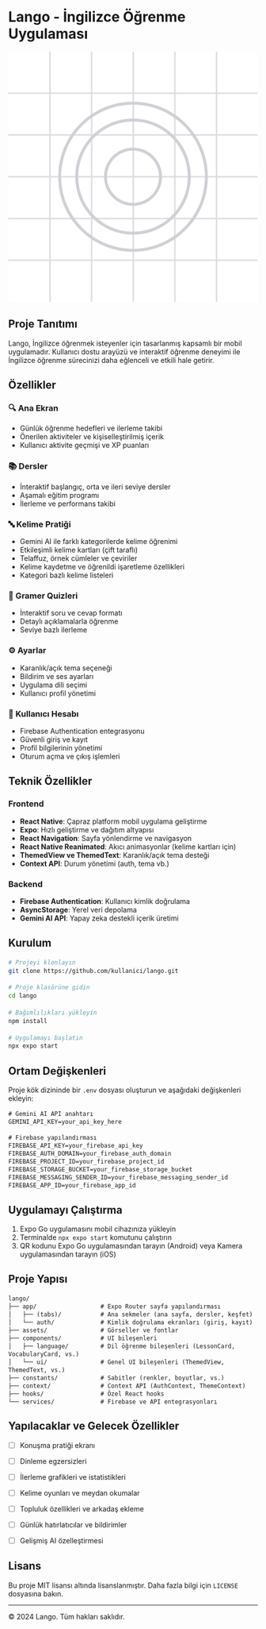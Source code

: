 # Lango - İngilizce Öğrenme Uygulaması

![Lango Logo](assets/images/splash-icon.png)

## Proje Tanıtımı

Lango, İngilizce öğrenmek isteyenler için tasarlanmış kapsamlı bir mobil uygulamadır. Kullanıcı dostu arayüzü ve interaktif öğrenme deneyimi ile İngilizce öğrenme sürecinizi daha eğlenceli ve etkili hale getirir.

## Özellikler

### 🔍 Ana Ekran
- Günlük öğrenme hedefleri ve ilerleme takibi
- Önerilen aktiviteler ve kişiselleştirilmiş içerik
- Kullanıcı aktivite geçmişi ve XP puanları

### 📚 Dersler
- İnteraktif başlangıç, orta ve ileri seviye dersler
- Aşamalı eğitim programı
- İlerleme ve performans takibi

### 🔤 Kelime Pratiği
- Gemini AI ile farklı kategorilerde kelime öğrenimi
- Etkileşimli kelime kartları (çift taraflı)
- Telaffuz, örnek cümleler ve çeviriler
- Kelime kaydetme ve öğrenildi işaretleme özellikleri
- Kategori bazlı kelime listeleri

### 📝 Gramer Quizleri
- İnteraktif soru ve cevap formatı
- Detaylı açıklamalarla öğrenme
- Seviye bazlı ilerleme

### ⚙️ Ayarlar
- Karanlık/açık tema seçeneği
- Bildirim ve ses ayarları
- Uygulama dili seçimi
- Kullanıcı profil yönetimi

### 👤 Kullanıcı Hesabı
- Firebase Authentication entegrasyonu
- Güvenli giriş ve kayıt
- Profil bilgilerinin yönetimi
- Oturum açma ve çıkış işlemleri

## Teknik Özellikler

### Frontend
- **React Native**: Çapraz platform mobil uygulama geliştirme
- **Expo**: Hızlı geliştirme ve dağıtım altyapısı
- **React Navigation**: Sayfa yönlendirme ve navigasyon
- **React Native Reanimated**: Akıcı animasyonlar (kelime kartları için)
- **ThemedView ve ThemedText**: Karanlık/açık tema desteği
- **Context API**: Durum yönetimi (auth, tema vb.)

### Backend
- **Firebase Authentication**: Kullanıcı kimlik doğrulama
- **AsyncStorage**: Yerel veri depolama
- **Gemini AI API**: Yapay zeka destekli içerik üretimi

## Kurulum

```bash
# Projeyi klonlayın
git clone https://github.com/kullanici/lango.git

# Proje klasörüne gidin
cd lango

# Bağımlılıkları yükleyin
npm install

# Uygulamayı başlatın
npx expo start
```

## Ortam Değişkenleri

Proje kök dizininde bir `.env` dosyası oluşturun ve aşağıdaki değişkenleri ekleyin:

```
# Gemini AI API anahtarı
GEMINI_API_KEY=your_api_key_here

# Firebase yapılandırması
FIREBASE_API_KEY=your_firebase_api_key
FIREBASE_AUTH_DOMAIN=your_firebase_auth_domain
FIREBASE_PROJECT_ID=your_firebase_project_id
FIREBASE_STORAGE_BUCKET=your_firebase_storage_bucket
FIREBASE_MESSAGING_SENDER_ID=your_firebase_messaging_sender_id
FIREBASE_APP_ID=your_firebase_app_id
```

## Uygulamayı Çalıştırma

1. Expo Go uygulamasını mobil cihazınıza yükleyin
2. Terminalde `npx expo start` komutunu çalıştırın
3. QR kodunu Expo Go uygulamasından tarayın (Android) veya Kamera uygulamasından tarayın (iOS)

## Proje Yapısı

```
lango/
├── app/                  # Expo Router sayfa yapılandırması
│   ├── (tabs)/           # Ana sekmeler (ana sayfa, dersler, keşfet)
│   └── auth/             # Kimlik doğrulama ekranları (giriş, kayıt)
├── assets/               # Görseller ve fontlar
├── components/           # UI bileşenleri
│   ├── language/         # Dil öğrenme bileşenleri (LessonCard, VocabularyCard, vs.)
│   └── ui/               # Genel UI bileşenleri (ThemedView, ThemedText, vs.)
├── constants/            # Sabitler (renkler, boyutlar, vs.)
├── context/              # Context API (AuthContext, ThemeContext)
├── hooks/                # Özel React hooks
└── services/             # Firebase ve API entegrasyonları
```

## Yapılacaklar ve Gelecek Özellikler

- [ ] Konuşma pratiği ekranı
- [ ] Dinleme egzersizleri
- [ ] İlerleme grafikleri ve istatistikleri
- [ ] Kelime oyunları ve meydan okumalar
- [ ] Topluluk özellikleri ve arkadaş ekleme
- [ ] Günlük hatırlatıcılar ve bildirimler
- [ ] Gelişmiş AI özelleştirmesi



## Lisans

Bu proje MIT lisansı altında lisanslanmıştır. Daha fazla bilgi için `LICENSE` dosyasına bakın.

---

© 2024 Lango. Tüm hakları saklıdır.
